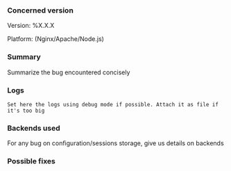 ### Concerned version

Version: %X.X.X

Platform: (Nginx/Apache/Node.js)

### Summary

Summarize the bug encountered concisely

### Logs

```
Set here the logs using debug mode if possible. Attach it as file if it's too big
```

### Backends used

For any bug on configuration/sessions storage, give us details on backends

### Possible fixes

